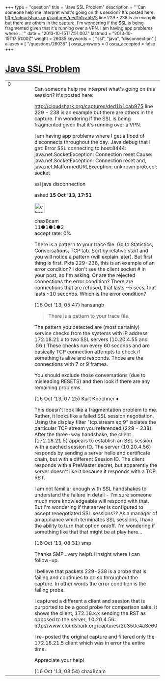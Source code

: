+++
type = "question"
title = "Java SSL Problem"
description = '''Can someone help me interpret what&#x27;s going on this session? It&#x27;s posted here: http://cloudshark.org/captures/ded1b1cab975 line 229 - 238 is an example but there are others in the capture. I&#x27;m wondering if the SSL is being fragmented given that it&#x27;s running over a VPN. I am having app problems where ...'''
date = "2013-10-15T17:51:00Z"
lastmod = "2013-10-15T17:51:00Z"
weight = 26035
keywords = [ "ssl", "java", "disconnection" ]
aliases = [ "/questions/26035" ]
osqa_answers = 0
osqa_accepted = false
+++

<div class="headNormal">

# [Java SSL Problem](/questions/26035/java-ssl-problem)

</div>

<div id="main-body">

<div id="askform">

<table id="question-table" style="width:100%;"><colgroup><col style="width: 50%" /><col style="width: 50%" /></colgroup><tbody><tr class="odd"><td style="width: 30px; vertical-align: top"><div class="vote-buttons"><div id="post-26035-score" class="post-score" title="current number of votes">0</div><div id="favorite-count" class="favorite-count"></div></div></td><td><div id="item-right"><div class="question-body"><p>Can someone help me interpret what's going on this session? It's posted here:</p><p><a href="http://cloudshark.org/captures/ded1b1cab975">http://cloudshark.org/captures/ded1b1cab975</a> line 229 - 238 is an example but there are others in the capture. I'm wondering if the SSL is being fragmented given that it's running over a VPN.</p><p>I am having app problems where I get a flood of disconnects throughout the day. Java debug that I get: Error SSL connecting to host:8444: java.net.SocketException: Connection reset Cause: java.net.SocketException: Connection reset and, java.net.MalformedURLException: unknown protocol: socket</p></div><div id="question-tags" class="tags-container tags">ssl java disconnection</div><div id="question-controls" class="post-controls"></div><div class="post-update-info-container"><div class="post-update-info post-update-info-user"><p>asked <strong>15 Oct '13, 17:51</strong></p><img src="https://secure.gravatar.com/avatar/695f33dffc81f1416ba6343ba4dfba64?s=32&amp;d=identicon&amp;r=g" class="gravatar" width="32" height="32" alt="chax8cam&#39;s gravatar image" /><p>chax8cam<br />
<span class="score" title="11 reputation points">11</span><span title="1 badges"><span class="badge1">●</span><span class="badgecount">1</span></span><span title="1 badges"><span class="silver">●</span><span class="badgecount">1</span></span><span title="2 badges"><span class="bronze">●</span><span class="badgecount">2</span></span><br />
<span class="accept_rate" title="Rate of the user&#39;s accepted answers">accept rate:</span> <span title="chax8cam has no accepted answers">0%</span></p></div></div><div id="comments-container-26035" class="comments-container"><span id="26059"></span><div id="comment-26059" class="comment"><div id="post-26059-score" class="comment-score"></div><div class="comment-text"><p>There is a pattern to your trace file. Go to Statistics, Conversations, TCP tab. Sort by relative start and you will notice a pattern (will explain later). But first thing is first. Pkts 229-238, this is an example of an error condition? I don't see the client socket # in your post, so I'm asking. Or are the rejected connections the error condition? There are connections that are refused, that lasts ~5 secs, that lasts ~10 seconds. Which is the error condition?</p></div><div id="comment-26059-info" class="comment-info"><span class="comment-age">(16 Oct '13, 05:47)</span> hansangb</div></div><span id="26069"></span><div id="comment-26069" class="comment"><div id="post-26069-score" class="comment-score"></div><div class="comment-text"><blockquote><p>There is a pattern to your trace file.</p></blockquote><p>The pattern you detected are (most certainly) service checks from the systems with IP address 172.18.21.x to two SSL servers (10.20.4.55 and .56.) These checks run every 60 seconds and are basically TCP connection attempts to check if something is alive and responds. Those are the connections with 7 or 9 frames.</p><p>You should exclude those conversations (due to misleading RESETS) and then look if there are any remaining problems.</p></div><div id="comment-26069-info" class="comment-info"><span class="comment-age">(16 Oct '13, 07:25)</span> Kurt Knochner ♦</div></div><span id="26072"></span><div id="comment-26072" class="comment"><div id="post-26072-score" class="comment-score"></div><div class="comment-text"><p>This doesn't look like a fragmentation problem to me. Rather, it looks like a failed SSL session negotiation. Using the display filter "tcp.stream eq 9" isolates the particular TCP stream you referenced (229 - 238). After the three-way handshake, the client (172.18.21.5) appears to establish an SSL session with a cached session ID. The server (10.20.4.56) responds by sending a server hello and certificate chain, but with a different Session ID. The client responds with a PreMaster secret, but apparently the server doesn't like it because it responds with a TCP RST.</p><p>I am not familiar enough with SSL handshakes to understand the failure in detail - I'm sure someone much more knowledgeable will respond with that. But I'm wondering if the server is configured to accept renegotiated SSL sessions?? As a manager of an appliance which terminates SSL sessions, I have the ability to turn that option on/off. I'm wondering if something like that that might be at play here...</p></div><div id="comment-26072-info" class="comment-info"><span class="comment-age">(16 Oct '13, 08:31)</span> smp</div></div><span id="26073"></span><div id="comment-26073" class="comment"><div id="post-26073-score" class="comment-score"></div><div class="comment-text"><p>Thanks SMP...very helpful insight where I can follow-up.</p><p>I believe that packets 229-238 is a probe that is failing and continues to do so throughout the capture. In other words the error condition is the failing probe.</p><p>I captured a different a client and session that is purported to be a good probe for comparison sake. It shows the client, 172.18.x.x sending the RST as opposed to the server, 10.20.4.56:<br />
<a href="http://www.cloudshark.org/captures/2b350c4a3e60">http://www.cloudshark.org/captures/2b350c4a3e60</a></p><p>I re-posted the original capture and filtered only the 172.18.21.5 client which was in error the entire time.</p><p>Appreciate your help!</p></div><div id="comment-26073-info" class="comment-info"><span class="comment-age">(16 Oct '13, 08:54)</span> chax8cam</div></div></div><div id="comment-tools-26035" class="comment-tools"></div><div class="clear"></div><div id="comment-26035-form-container" class="comment-form-container"></div><div class="clear"></div></div></td></tr></tbody></table>

</div>

</div>

